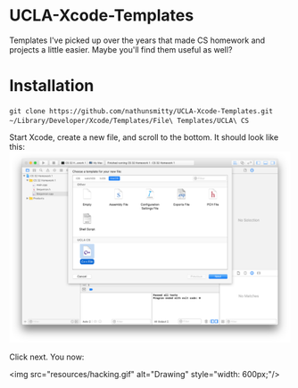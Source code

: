 # UCLA-Xcode-Templates
Templates I've picked up over the years that made CS homework and projects a little easier. Maybe you'll find them useful as well?

# Installation
`git clone https://github.com/nathunsmitty/UCLA-Xcode-Templates.git ~/Library/Developer/Xcode/Templates/File\ Templates/UCLA\ CS`

Start Xcode, create a new file, and scroll to the bottom. It should look like this:
![A screenshot of what it should look like.][image-1]

Click next. You now:

\<img src="resources/hacking.gif" alt="Drawing" style="width: 600px;"/\>


[image-1]:	resources/screenshot.png